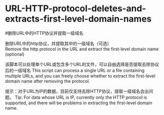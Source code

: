 # URL-HTTP-protocol-deletes-and-extracts-first-level-domain-names
#删除URL中的HTTP协议并提取一级域名

删除URL中的http协议，并提取其中的一级域名（可选）  
Remove the http protocol in the URL and extract the first-level domain name (optional)

该脚本可以处理单个URL或包含多个URL的文件，可以自由选择是否提取去除协议后的一级域名
This script can process a single URL or a file containing multiple URLs, and you can freely choose whether to extract the first-level domain name after removing the protocol.

提示：对于URL为IP的数据，目前仅支持去除HTTP协议，提取一级域名会出问题。
Tip: For data whose URL is IP, currently only the HTTP protocol is supported, and there will be problems in extracting the first-level domain name.


